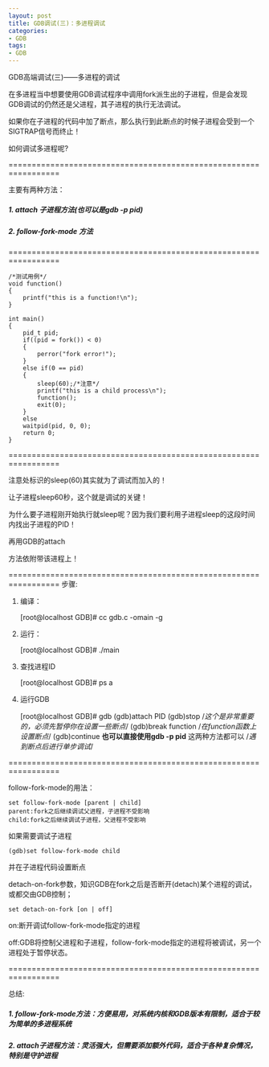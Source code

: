 ```yaml
---
layout: post
title: GDB调试(三)：多进程调试
categories:
- GDB
tags:
- GDB
---
```


GDB高端调试(三)——多进程的调试

在多进程当中想要使用GDB调试程序中调用fork派生出的子进程，但是会发现GDB调试的仍然还是父进程，其子进程的执行无法调试。

如果你在子进程的代码中加了断点，那么执行到此断点的时候子进程会受到一个SIGTRAP信号而终止！

如何调试多进程呢?

=================================================================

主要有两种方法：
##### 1. attach 子进程方法(也可以是gdb -p pid)
##### 2. follow-fork-mode 方法

=================================================================


    
    /*测试用例*/
    void function()
    {
    	printf("this is a function!\n");
    }
    
    int main()
    {
    	pid_t pid;
    	if((pid = fork()) < 0)
    	{
    		perror("fork error!");
    	}
    	else if(0 == pid)
    	{
    		sleep(60);/*注意*/
    		printf("this is a child process\n");
    		function();
    		exit(0);
    	}
    	else
    	waitpid(pid, 0, 0);
    	return 0;
    }


=================================================================

注意处标识的sleep(60)其实就为了调试而加入的！

让子进程sleep60秒，这个就是调试的关键！

为什么要子进程刚开始执行就sleep呢？因为我们要利用子进程sleep的这段时间内找出子进程的PID！

再用GDB的attach

方法依附带该进程上！

=================================================================
步骤:

1. 编译：
	
	[root@localhost GDB]# cc gdb.c -omain -g
    
2. 运行：
    
	[root@localhost GDB]# ./main

3. 查找进程ID

	[root@localhost GDB]# ps a

4. 运行GDB

	[root@localhost GDB]# gdb
	(gdb)attach PID
	(gdb)stop /*这个是非常重要的，必须先暂停你在设置一些断点*/
	(gdb)break function /*在function函数上设置断点*/
	(gdb)continue
	**也可以直接使用gdb -p pid** 这两种方法都可以
	/*遇到断点后进行单步调试*/

=================================================================

follow-fork-mode的用法：
	
    set follow-fork-mode [parent | child]
    parent:fork之后继续调试父进程，子进程不受影响
    child:fork之后继续调试子进程，父进程不受影响

如果需要调试子进程
	
    (gdb)set follow-fork-mode child

并在子进程代码设置断点

detach-on-fork参数，知识GDB在fork之后是否断开(detach)某个进程的调试，或都交由GDB控制；

    set detach-on-fork [on | off]

on:断开调试follow-fork-mode指定的进程

off:GDB将控制父进程和子进程，follow-fork-mode指定的进程将被调试，另一个进程处于暂停状态。

=================================================================

总结:
##### 1. follow-fork-mode方法：方便易用，对系统内核和GDB版本有限制，适合于较为简单的多进程系统

##### 2. attach子进程方法：灵活强大，但需要添加额外代码，适合于各种复杂情况，特别是守护进程
